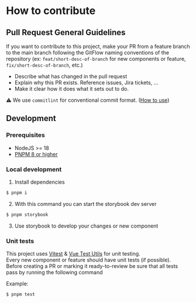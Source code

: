 # How to contribute

## Pull Request General Guidelines

If you want to contribute to this project, make your PR from a feature branch to the main branch following the GitFlow naming conventions of the repository (ex: `feat/short-desc-of-branch` for new components or feature, `fix/short-desc-of-branch`, etc.)

- Describe what has changed in the pull request
- Explain why this PR exists. Reference issues, Jira tickets, ...
- Make it clear how it does what it sets out to do.

⚠️ We use `commitlint` for conventional commit format. ([How to use](https://github.com/conventional-changelog/commitlint))

## Development

### Prerequisites

- NodeJS >= 18
- [PNPM 8 or higher](https://pnpm.io/)

### Local development

1. Install dependencies

```sh
$ pnpm i
```

2. With this command you can start the storybook dev server

```sh
$ pnpm storybook
```

3. Use storybook to develop your changes or new component

### Unit tests

This project uses [Vitest](https://vitest.dev/) & [Vue Test Utils](https://vue-test-utils.vuejs.org/) for unit testing.  
Every new component or feature should have unit tests (if possible).  
Before creating a PR or marking it ready-to-review be sure that all tests pass by running the following command

Example:

```sh
$ pnpm test
```